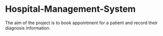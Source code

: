 # Hospital-Management-System
The aim of the project is to book appointment for a patient and record their diagnosis information. 
